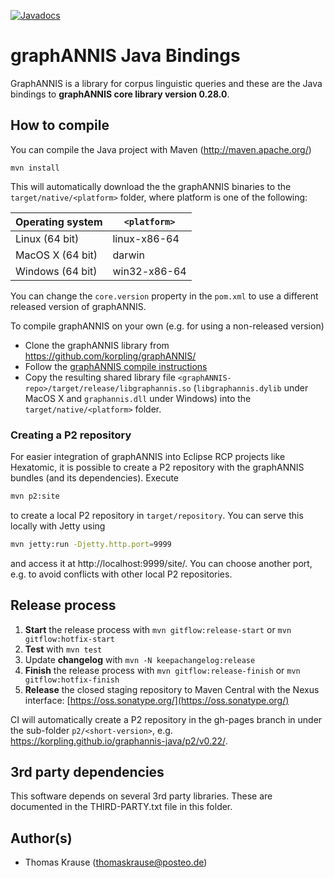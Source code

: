 [![Javadocs](http://www.javadoc.io/badge/org.corpus-tools/graphannis.svg)](http://www.javadoc.io/doc/org.corpus-tools/graphannis)

# graphANNIS Java Bindings

GraphANNIS is a library for corpus linguistic queries and these are the Java bindings to **graphANNIS core library version 0.28.0**.

## How to compile

You can compile the Java project with Maven (http://maven.apache.org/)
```
mvn install
```

This will automatically download the the graphANNIS binaries to the `target/native/<platform>` folder, where platform is one of the following:

| Operating system       | `<platform>`  |
|------------------------|---------------|
| Linux (64 bit)         | linux-x86-64  |
| MacOS X (64 bit)       | darwin        |
| Windows (64 bit)       | win32-x86-64  |

You can change the `core.version` property in the `pom.xml` to use a different released version of graphANNIS.

To compile graphANNIS on your own (e.g. for using a non-released version)

- Clone the graphANNIS library  from https://github.com/korpling/graphANNIS/
- Follow the [graphANNIS compile instructions](https://github.com/korpling/graphANNIS#how-to-compile)
- Copy the resulting shared library file `<graphANNIS-repo>/target/release/libgraphannis.so` (`libgraphannis.dylib` under MacOS X and `graphannis.dll` under Windows) into the `target/native/<platform>` folder.

### Creating a P2 repository

For easier integration of graphANNIS into Eclipse RCP projects like Hexatomic, it is possible to create a P2 repository with the graphANNIS bundles (and its dependencies).
Execute

```bash
mvn p2:site
```

to create a local P2 repository in `target/repository`. You can serve this locally with Jetty using

```bash
mvn jetty:run -Djetty.http.port=9999
```

and access it at http://localhost:9999/site/. You can choose another port, e.g. to avoid conflicts with other local P2 repositories.

## Release process

1. **Start** the release process with `mvn gitflow:release-start` or `mvn gitflow:hotfix-start`
2. **Test** with `mvn test`
3. Update **changelog** with `mvn -N keepachangelog:release`
3. **Finish** the release process with `mvn gitflow:release-finish` or `mvn gitflow:hotfix-finish`
4. **Release** the closed staging repository to Maven Central with the Nexus interface: [https://oss.sonatype.org/](https://oss.sonatype.org/)

CI will automatically create a P2 repository in the gh-pages branch in under the sub-folder `p2/<short-version>`, e.g. https://korpling.github.io/graphannis-java/p2/v0.22/. 

## 3rd party dependencies

This software depends on several 3rd party libraries. These are documented in the THIRD-PARTY.txt file in this folder.

## Author(s)

* Thomas Krause (thomaskrause@posteo.de)
